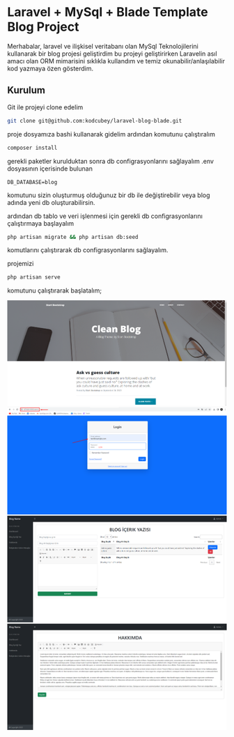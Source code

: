 # Laravel + MySql + Blade Template Blog Project

Merhabalar, laravel ve ilişkisel veritabanı olan MySql Teknolojilerini kullanarak bir blog projesi geliştirdim bu projeyi geliştirirken Laravelin asıl amacı olan ORM mimarisini sıklıkla kullandım ve temiz okunabilir/anlaşılabilir kod yazmaya özen gösterdim.

## Kurulum

Git ile projeyi clone edelim

```bash
git clone git@github.com:kodcubey/laravel-blog-blade.git
```

proje dosyamıza bashi kullanarak gidelim
ardından komutunu çalıştıralım

```bash
composer install
```

gerekli paketler kurulduktan sonra db configrasyonlarını sağlayalım
.env dosyasının içerisinde bulunan

```
DB_DATABASE=blog
```

komutunu sizin oluşturmuş olduğunuz bir db ile değiştirebilir veya blog adında yeni db oluşturabilirsin.

ardından db tablo ve veri işlenmesi için gerekli db configrasyonlarını çalıştırmaya başlayalım

```bash
php artisan migrate && php artisan db:seed
```

komutlarını çalıştırarak db configrasyonlarını sağlayalım.

projemizi

```bash
php artisan serve
```

komutunu çalıştırarak başlatalım;

![alt text](./mdresimler/Screenshot_4.png)
![alt text](./mdresimler/Screenshot_3.png)
![alt text](./mdresimler/Screenshot_1.png)
![alt text](./mdresimler/Screenshot_2.png)
